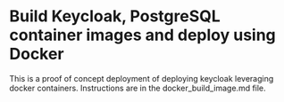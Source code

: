# Build Keycloak, PostgreSQL container images and deploy using Docker
This is a proof of concept deployment of deploying keycloak leveraging docker containers.
Instructions are in the docker_build_image.md file.